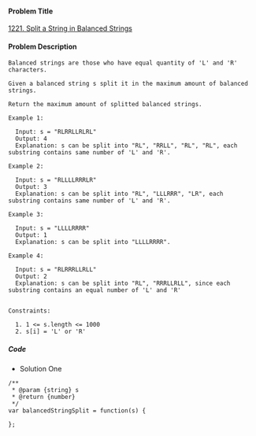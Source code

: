 #### Problem Title
[1221. Split a String in Balanced Strings](https://leetcode.com/problems/split-a-string-in-balanced-strings/)
#### Problem Description
```
Balanced strings are those who have equal quantity of 'L' and 'R' characters.

Given a balanced string s split it in the maximum amount of balanced strings.

Return the maximum amount of splitted balanced strings.

Example 1:

  Input: s = "RLRRLLRLRL"
  Output: 4
  Explanation: s can be split into "RL", "RRLL", "RL", "RL", each substring contains same number of 'L' and 'R'.

Example 2:

  Input: s = "RLLLLRRRLR"
  Output: 3
  Explanation: s can be split into "RL", "LLLRRR", "LR", each substring contains same number of 'L' and 'R'.

Example 3:

  Input: s = "LLLLRRRR"
  Output: 1
  Explanation: s can be split into "LLLLRRRR".

Example 4:

  Input: s = "RLRRRLLRLL"
  Output: 2
  Explanation: s can be split into "RL", "RRRLLRLL", since each substring contains an equal number of 'L' and 'R'
 

Constraints:

  1. 1 <= s.length <= 1000
  2. s[i] = 'L' or 'R'
```

##### Code

- Solution One
```
/**
 * @param {string} s
 * @return {number}
 */
var balancedStringSplit = function(s) {
    
};
```
